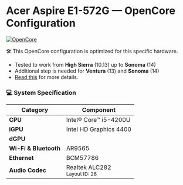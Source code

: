 # Acer Aspire E1-572G — OpenCore Configuration
  
[![OpenCore](https://img.shields.io/badge/OpenCore-0.9.9-blue.svg)](https://github.com/acidanthera/OpenCorePkg)<br>
 
🛠️ This OpenCore configuration is optimized for this specific hardware. 

   * Tested to work from **High Sierra** (10.13) up to **Sonoma** (14)
   * Additional step is needed for **Ventura** (13) and **Sonoma** (14)
   * [Read this](assets/INFO.md) for more details.

### 💻 System Specification

| Category       | Component                                |
|----------------|------------------------------------------|
| **CPU**        | Intel® Core™ i5-4200U                    |
| **iGPU**       | Intel HD Graphics 4400                   |
| **dGPU**       |                                          |
| **Wi-Fi & Bluetooth** | AR9565                            |
| **Ethernet**   | BCM57786                                 |
| **Audio Codec**| Realtek ALC282 <br> <sup>Layout ID: 28</sup>|



